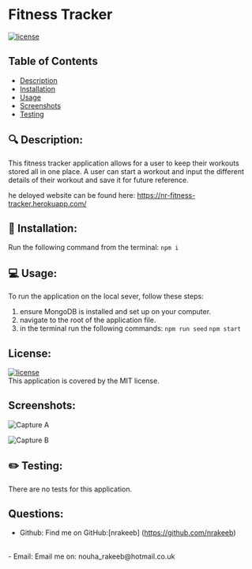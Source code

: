 # Fitness Tracker

  [![license](https://img.shields.io/badge/license-MIT-green)](https://shields.io)

  ## Table of Contents
  - [Description](#description)
  - [Installation](#installation)
  - [Usage](#usage)
  - [Screenshots](#Screenshots)
  - [Testing](#testing)

 
  ## 🔍 Description:
  This fitness tracker application allows for a user to keep their workouts stored all in one place. A user can start a workout and input the different details of their workout and save it for future reference.

  he deloyed website can be found here: https://nr-fitness-tracker.herokuapp.com/

 
  ## 💾 Installation:
  Run the following command from the terminal: `npm i`

  
  ## 💻 Usage:
  To run the application on the local sever, follow these steps: 
  1. ensure MongoDB is installed and set up on your computer. 
  2. navigate to the root of the application file. 
  3. in the terminal run the following commands:
   `npm run seed` 
   `npm start`


  ## License:
  [![license](https://img.shields.io/badge/license-MIT-green)](https://shields.io)
  <br/>
  This application is covered by the MIT license.


  ## Screenshots:
  
  ![Capture A](https://user-images.githubusercontent.com/82734765/146630805-6d697749-28f9-4735-ad79-f1f07710a4a1.PNG)
  
  ![Capture B](https://user-images.githubusercontent.com/82734765/146630810-3b927fe4-d346-486d-84e2-248f55282b32.PNG)


  ## ✏️ Testing:
  There are no tests for this application.


  ## Questions:

  - Github: 
  Find me on GitHub:[nrakeeb] (https://github.com/nrakeeb)
  <br>
  - Email: 
  Email me on: nouha_rakeeb@hotmail.co.uk 
  
